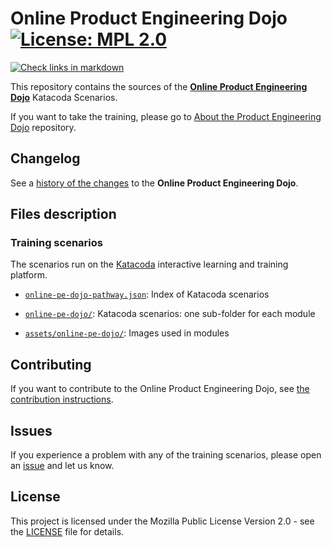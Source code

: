 # Online Product Engineering Dojo  [![License: MPL 2.0](https://img.shields.io/badge/License-MPL%202.0-brightgreen.svg)](https://opensource.org/licenses/MPL-2.0)

[![Check links in markdown](../../workflows/Check%20links%20in%20markdown/badge.svg)](../../actions?query=workflow%3A%22Check+links+in+markdown%22)

This repository contains the sources of the **[Online Product Engineering Dojo](https://dxc-technology.github.io/about-pe-dojo/)** Katacoda Scenarios.

If you want to take the training, please go to [About the Product Engineering Dojo](https://dxc-technology.github.io/about-pe-dojo/) repository.

## Changelog

See a [history of the changes](CHANGELOG.md) to the **Online Product Engineering Dojo**.

## Files description

### Training scenarios

The scenarios run on the [Katacoda](https://www.katacoda.com/) interactive learning and training platform.

- [`online-pe-dojo-pathway.json`](online-pe-dojo-pathway.json): Index of Katacoda scenarios

- [`online-pe-dojo/`](online-pe-dojo/): Katacoda scenarios: one sub-folder for each module

- [`assets/online-pe-dojo/`](assets/online-pe-dojo/): Images used in modules

## Contributing

If you want to contribute to the Online Product Engineering Dojo, see [the contribution instructions](CONTRIBUTING.md).

## Issues

If you experience a problem with any of the training scenarios, please open an [issue](https://github.com/dxc-technology/online-pe-dojo/issues/new/choose) and let us know.

## License

This project is licensed under the Mozilla Public License Version 2.0 - see the [LICENSE](LICENSE) file for details.
